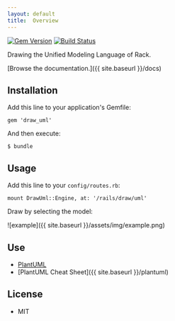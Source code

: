 ```yaml
---
layout: default
title:  Overview
---
```


[![Gem Version](https://badge.fury.io/rb/draw_uml.png)](https://rubygems.org/gems/draw_uml) [![Build Status](https://travis-ci.org/ogom/draw_uml.png?branch=master)](https://travis-ci.org/ogom/draw_uml)

Drawing the Unified Modeling Language of Rack.

[Browse the documentation.]({{ site.baseurl }}/docs)

## Installation

Add this line to your application's Gemfile:

```
gem 'draw_uml'
```

And then execute:

```
$ bundle
```

## Usage

Add this line to your `config/routes.rb`:

```
mount DrawUml::Engine, at: '/rails/draw/uml'
```

Draw by selecting the model:

![example]({{ site.baseurl }}/assets/img/example.png)

## Use

* [PlantUML](http://plantuml.sourceforge.net/)
* [PlantUML Cheat Sheet]({{ site.baseurl }}/plantuml)

## License

* MIT
